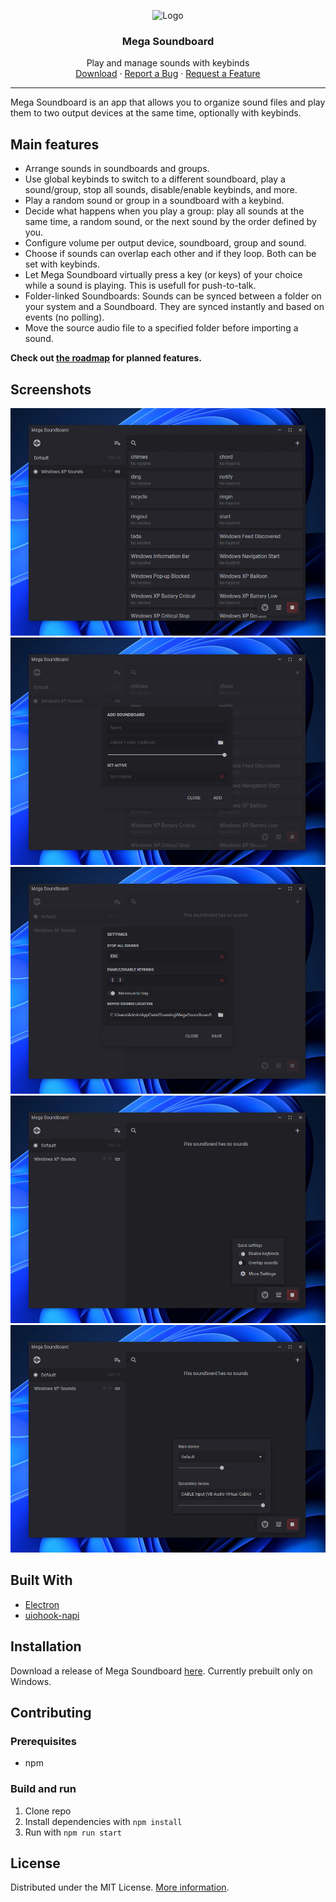 <!-- PROJECT LOGO -->
<p align="center">
  <img src="src/res/img/icon.ico" alt="Logo" width="80" height="80">
  <h3 align="center">Mega Soundboard</h3>

  <p align="center">
    Play and manage sounds with keybinds
    <br/>
    <a href="https://github.com/Tom4nt/Mega-Soundboard/releases">Download</a>
    ·
    <a href="https://github.com/Tom4nt/Mega-Soundboard/issues/new?assignees=Tom4nt&labels=BUG&projects=&template=bug_report.md&title=">Report a Bug</a>
    ·
    <a href="https://github.com/Tom4nt/Mega-Soundboard/issues/new?assignees=Tom4nt&labels=New+Feature&projects=&template=feature-request.md&title=">Request a Feature</a>
  </p>
</p>

---

Mega Soundboard is an app that allows you to organize sound files and play them to two output devices at the same time, optionally with keybinds.

## Main features
* Arrange sounds in soundboards and groups.
* Use global keybinds to switch to a different soundboard, play a sound/group, stop all sounds, disable/enable keybinds, and more.
* Play a random sound or group in a soundboard with a keybind.
* Decide what happens when you play a group: play all sounds at the same time, a random sound, or the next sound by the order defined by you.
* Configure volume per output device, soundboard, group and sound.
* Choose if sounds can overlap each other and if they loop. Both can be set with keybinds.
* Let Mega Soundboard virtually press a key (or keys) of your choice while a sound is playing. This is usefull for push-to-talk.
* Folder-linked Soundboards: Sounds can be synced between a folder on your system and a Soundboard. They are synced instantly and based on events (no polling).
* Move the source audio file to a specified folder before importing a sound.

**Check out [the roadmap](https://github.com/Tom4nt/Mega-Soundboard/wiki/Roadmap) for planned features.**

## Screenshots
![d](doc/images/main.png)
![d](doc/images/addSoundboard.png)
![d](doc/images/settings.png)
![d](doc/images/quickSettings.png)
![d](doc/images/devices.png)

## Built With
* [Electron](https://www.electronjs.org/)
* [uiohook-napi](https://github.com/SnosMe/uiohook-napi/)

## Installation
Download a release of Mega Soundboard [here](https://github.com/Tom4nt/Mega-Soundboard/releases). Currently prebuilt only on Windows.

## Contributing
### Prerequisites
* npm

### Build and run
1. Clone repo
2. Install dependencies with `npm install`
3. Run with `npm run start`

## License
Distributed under the MIT License. [More information](https://github.com/Tom4nt/Mega-Soundboard/blob/master/LICENSE).
